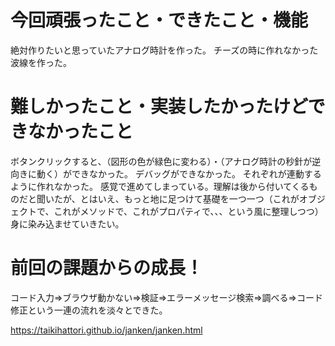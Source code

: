 # 今回頑張ったこと・できたこと・機能
絶対作りたいと思っていたアナログ時計を作った。
チーズの時に作れなかった波線を作った。
# 難しかったこと・実装したかったけどできなかったこと
ボタンクリックすると、（図形の色が緑色に変わる）・（アナログ時計の秒針が逆向きに動く）ができなかった。
デバッグができなかった。
それぞれが連動するように作れなかった。
感覚で進めてしまっている。理解は後から付いてくるものだと聞いたが、とはいえ、もっと地に足つけて基礎を一つ一つ（これがオブジェクトで、これがメソッドで、これがプロパティで、、、という風に整理しつつ）身に染み込ませていきたい。
# 前回の課題からの成長！
コード入力⇒ブラウザ動かない⇒検証⇒エラーメッセージ検索⇒調べる⇒コード修正という一連の流れを淡々とできた。

https://taikihattori.github.io/janken/janken.html
